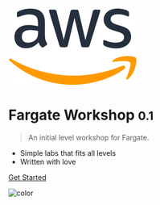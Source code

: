 ![logo](_media/logo256.png)

# Fargate Workshop <small>0.1</small>

> An initial level workshop for Fargate.

- Simple labs that fits all levels
- Written with love

[Get Started](init.md)

<!-- background color -->

![color](#ffffff)